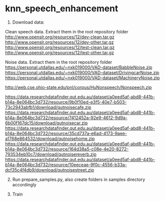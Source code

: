 # knn_speech_enhancement


1. Download data:

Clean speech data. Extract them in the root repository folder
http://www.openslr.org/resources/12/dev-clean.tar.gz
http://www.openslr.org/resources/12/dev-other.tar.gz
http://www.openslr.org/resources/12/test-clean.tar.gz
http://www.openslr.org/resources/12/test-other.tar.gz
 

Noise data. Extract them in the root repository folder
https://personal.utdallas.edu/~nxk019000/VAD-dataset/BabbleNoise.zip
https://personal.utdallas.edu/~nxk019000/VAD-dataset/DrivingcarNoise.zip
https://personal.utdallas.edu/~nxk019000/VAD-dataset/MachineryNoise.zip

http://web.cse.ohio-state.edu/pnl/corpus/HuNonspeech/Nonspeech.zip

https://data.researchdatafinder.qut.edu.au/dataset/a0eed5af-abd8-441b-b14a-8e064bc3d732/resource/9b0f10ed-e3f5-40e7-b503-73c2943abfb1/download/qutnoisecafe.zip
https://data.researchdatafinder.qut.edu.au/dataset/a0eed5af-abd8-441b-b14a-8e064bc3d732/resource/7412452a-92e9-4612-9d9a-6b00f167dc15/download/qutnoisecar.zip
https://data.researchdatafinder.qut.edu.au/dataset/a0eed5af-abd8-441b-b14a-8e064bc3d732/resource/35cd737a-e6ad-4173-9aee-a1768e864532/download/qutnoisehome.zip
https://data.researchdatafinder.qut.edu.au/dataset/a0eed5af-abd8-441b-b14a-8e064bc3d732/resource/164d38a5-c08e-4e20-8272-793534eb10c7/download/qutnoisereverb.zip
https://data.researchdatafinder.qut.edu.au/dataset/a0eed5af-abd8-441b-b14a-8e064bc3d732/resource/10eeceae-9f0c-4556-b33a-dcf35c4f4db9/download/qutnoisestreet.zip


2. Run prepare_samples.py, also create folders in samples directory accordingly

3. Train
